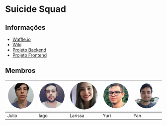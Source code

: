 # Suicide Squad

## Informações

* [Waffle.io](https://waffle.io/academiadev-jlle/wiki-suicidesquad)
* [Wiki](https://github.com/academiadev-jlle/wiki-suicidesquad)
* [Projeto Backend](https://github.com/academiadev-jlle/backend-suicidesquad)
* [Projeto Frontend](https://github.com/academiadev-jlle/frontend-suicidesquad)

## Membros

| ![Julio Caye](../.gitbook/assets/julio-caye.jpg) | ![Iago Marinheiro](../.gitbook/assets/iago.png) | ![Larissa Lopes](../.gitbook/assets/larissa2.jpg) | ![Yuri](../.gitbook/assets/yuri.jpg) |![Yan](../.gitbook/assets/yan2.jpg) |
| :--- | :--- | :--- | :--- |:--- |
|            Julio |             Iago |          Larissa |             Yuri |             Yan |
